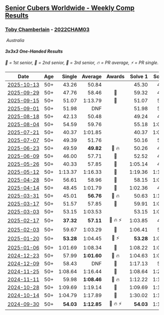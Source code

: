 <style>table {white-space: nowrap;}</style>
<link rel="stylesheet" type="text/css" href="/scw-comp/css/flags.css" />

## [Senior Cubers Worldwide - Weekly Comp Results](/scw-comp/results/)
### [Toby Chamberlain](README.md) - [2022CHAM03](https://www.worldcubeassociation.org/persons/2022CHAM03?event=333oh)

<i class="flag flag-AU" />&nbsp;Australia

#### 3x3x3 One-Handed Results

<span style="white-space: nowrap;">🥇 = 1st senior</span>, <span style="white-space: nowrap;">🥈 = 2nd senior</span>, <span style="white-space: nowrap;">🥉 = 3rd senior</span>, <span style="white-space: nowrap;">🔥 = PR average</span>, <span style="white-space: nowrap;">⚡ = PR single</span>.

| Date | Age | Single | Average | Awards | Solve 1 | Solve 2 | Solve 3 | Solve 4 | Solve 5 | Video |
| :--: | :--: | --: | --: | :--: | --: | --: | --: | --: | --: | :-- |
| [2025-10-13](../../results/2025-10-13/333oh.md) | 50+ | 43.26 | 50.84 |  | 45.30 | 43.26 | 51.92 | 1:04.10 | 55.30 | [Desktop](https://www.facebook.com/events/1142683474629830/permalink/1144975184400659) / [Mobile](https://m.facebook.com/events/1142683474629830?view=permalink&id=1144975184400659) |
| [2025-09-29](../../results/2025-09-29/333oh.md) | 50+ | 47.76 | 58.46 | 🥉 | 59.32 | 47.76 | 1:08.29 | DNS | DNS | [Desktop](https://www.facebook.com/events/3131653436983766/permalink/3141162622699514) / [Mobile](https://m.facebook.com/events/3131653436983766?view=permalink&id=3141162622699514) |
| [2025-09-15](../../results/2025-09-15/333oh.md) | 50+ | 51.07 | 1:13.79 | 🥉 | 51.07 | 56.94 | 1:53.36 | DNS | DNS | [Desktop](https://www.facebook.com/events/1678098952866203/permalink/1687624755246956) / [Mobile](https://m.facebook.com/events/1678098952866203?view=permalink&id=1687624755246956) |
| [2025-09-01](../../results/2025-09-01/333oh.md) | 50+ | 51.98 | DNF |  | 51.98 | 55.83 | DNF | DNS | DNS | [Desktop](https://www.facebook.com/events/674637162322812/permalink/683314164788445) / [Mobile](https://m.facebook.com/events/674637162322812?view=permalink&id=683314164788445) |
| [2025-08-18](../../results/2025-08-18/333oh.md) | 50+ | 42.13 | 50.48 |  | 49.24 | 42.13 | 1:36.41 | 52.16 | 50.05 | [Desktop](https://www.facebook.com/events/4098227200495459/permalink/4109597672691745) / [Mobile](https://m.facebook.com/events/4098227200495459?view=permalink&id=4109597672691745) |
| [2025-08-04](../../results/2025-08-04/333oh.md) | 50+ | 54.59 | 59.76 |  | 55.18 | 1:09.52 | 54.59 | DNS | DNS | [Desktop](https://www.facebook.com/events/1901314967391999/permalink/1912703319586497) / [Mobile](https://m.facebook.com/events/1901314967391999?view=permalink&id=1912703319586497) |
| [2025-07-21](../../results/2025-07-21/333oh.md) | 50+ | 40.37 | 1:01.85 |  | 40.37 | 1:06.70 | 1:17.01 | 48.27 | 1:10.58 | [Desktop](https://www.facebook.com/events/1261538608778309/permalink/1271108177821352) / [Mobile](https://m.facebook.com/events/1261538608778309?view=permalink&id=1271108177821352) |
| [2025-07-07](../../results/2025-07-07/333oh.md) | 50+ | 49.39 | 51.76 |  | 50.16 | 55.74 | 49.39 | DNS | DNS | [Desktop](https://www.facebook.com/events/1328488458860314/permalink/1337281214647705) / [Mobile](https://m.facebook.com/events/1328488458860314?view=permalink&id=1337281214647705) |
| [2025-06-23](../../results/2025-06-23/333oh.md) | 50+ | 49.59 | **49.82** | 🥈 🔥 | 50.26 | 49.59 | 49.60 | DNS | DNS | [Desktop](https://www.facebook.com/events/4134767840134485/permalink/4145611895716746) / [Mobile](https://m.facebook.com/events/4134767840134485?view=permalink&id=4145611895716746) |
| [2025-06-09](../../results/2025-06-09/333oh.md) | 50+ | 46.00 | 57.71 | 🥉 | 52.52 | 46.00 | 1:14.62 | DNS | DNS | [Desktop](https://www.facebook.com/events/947256517415436/permalink/952876443520110) / [Mobile](https://m.facebook.com/events/947256517415436?view=permalink&id=952876443520110) |
| [2025-05-26](../../results/2025-05-26/333oh.md) | 50+ | 40.33 | 57.85 | 🥉 | 1:05.14 | 40.33 | 1:02.70 | 45.71 | DNF | [Desktop](https://www.facebook.com/events/2135590763616965/permalink/2145220359320672) / [Mobile](https://m.facebook.com/events/2135590763616965?view=permalink&id=2145220359320672) |
| [2025-05-12](../../results/2025-05-12/333oh.md) | 50+ | 1:13.37 | 1:16.33 | 🥉 | 1:19.36 | 1:13.37 | 1:16.26 | DNS | DNS | [Desktop](https://www.facebook.com/events/1716950522530027/permalink/1726344774923935) / [Mobile](https://m.facebook.com/events/1716950522530027?view=permalink&id=1726344774923935) |
| [2025-04-28](../../results/2025-04-28/333oh.md) | 50+ | 56.61 | 58.96 | 🥉 | 58.15 | 1:02.13 | 56.61 | DNS | DNS | [Desktop](https://www.facebook.com/events/1398919087967450/permalink/1404957430696949) / [Mobile](https://m.facebook.com/events/1398919087967450?view=permalink&id=1404957430696949) |
| [2025-04-14](../../results/2025-04-14/333oh.md) | 50+ | 48.45 | 1:01.79 | 🥉 | 1:02.36 | 48.45 | 1:14.57 | DNS | DNS | [Desktop](https://www.facebook.com/events/686757560572325/permalink/693248519923229) / [Mobile](https://m.facebook.com/events/686757560572325?view=permalink&id=693248519923229) |
| [2025-03-31](../../results/2025-03-31/333oh.md) | 50+ | 45.01 | **56.76** | 🥉 🔥 | 50.63 | 1:14.64 | 45.01 | DNS | DNS | [Desktop](https://www.facebook.com/events/952001183807395/permalink/956383386702508) / [Mobile](https://m.facebook.com/events/952001183807395?view=permalink&id=956383386702508) |
| [2025-03-17](../../results/2025-03-17/333oh.md) | 50+ | 51.57 | 57.85 | 🥉 | 59.91 | 1:02.08 | 51.57 | DNS | DNS | [Desktop](https://www.facebook.com/events/4062322140668303/permalink/4070447036522480) / [Mobile](https://m.facebook.com/events/4062322140668303?view=permalink&id=4070447036522480) |
| [2025-03-03](../../results/2025-03-03/333oh.md) | 50+ | 53.15 | 1:03.53 |  | 53.15 | 1:02.10 | 1:15.35 | DNS | DNS | [Desktop](https://www.facebook.com/events/1685594042052171/permalink/1695872514357657) / [Mobile](https://m.facebook.com/events/1685594042052171?view=permalink&id=1695872514357657) |
| [2025-02-17](../../results/2025-02-17/333oh.md) | 50+ | **37.32** | **57.11** | 🥈 🔥 ⚡ | 1:03.85 | 47.59 | **37.32** | 1:18.78 | 59.89 | [Desktop](https://www.facebook.com/events/1147070173669130/permalink/1153117319731082) / [Mobile](https://m.facebook.com/events/1147070173669130?view=permalink&id=1153117319731082) |
| [2025-02-03](../../results/2025-02-03/333oh.md) | 50+ | 59.67 | 1:03.29 | 🥈 | 1:06.41 | 59.67 | 1:03.79 | DNS | DNS | [Desktop](https://www.facebook.com/events/595481126781396/permalink/603971615932347) / [Mobile](https://m.facebook.com/events/595481126781396?view=permalink&id=603971615932347) |
| [2025-01-20](../../results/2025-01-20/333oh.md) | 50+ | **53.28** | 1:04.45 | 🥈 ⚡ | **53.28** | 1:09.45 | 1:10.63 | DNS | DNS | [Desktop](https://www.facebook.com/events/918940140419097/permalink/927437826235995) / [Mobile](https://m.facebook.com/events/918940140419097?view=permalink&id=927437826235995) |
| [2025-01-06](../../results/2025-01-06/333oh.md) | 50+ | 1:01.69 | 1:08.34 | 🥈 | 1:08.22 | 1:01.69 | 1:15.12 | DNS | DNS | [Desktop](https://www.facebook.com/events/595415366757855/permalink/604321365867255) / [Mobile](https://m.facebook.com/events/595415366757855?view=permalink&id=604321365867255) |
| [2024-12-23](../../results/2024-12-23/333oh.md) | 50+ | 57.99 | **1:01.60** | 🥈 🔥 | 1:04.63 | 1:02.19 | 57.99 | DNS | DNS | [Desktop](https://www.facebook.com/events/1148887196801084/permalink/1157524855937318) / [Mobile](https://m.facebook.com/events/1148887196801084?view=permalink&id=1157524855937318) |
| [2024-12-09](../../results/2024-12-09/333oh.md) | 50+ | 58.43 | DNF | 🥈 | 1:17.13 | 58.43 | DNF | DNS | DNS | [Desktop](https://www.facebook.com/events/984530303534896/permalink/993662315955028) / [Mobile](https://m.facebook.com/events/984530303534896?view=permalink&id=993662315955028) |
| [2024-11-25](../../results/2024-11-25/333oh.md) | 50+ | 1:08.64 | 1:16.44 | 🥈 | 1:08.64 | 1:27.20 | 1:13.49 | DNS | DNS | [Desktop](https://www.facebook.com/events/1257789925369732/permalink/1264025031412888) / [Mobile](https://m.facebook.com/events/1257789925369732?view=permalink&id=1264025031412888) |
| [2024-11-11](../../results/2024-11-11/333oh.md) | 50+ | 59.98 | **1:08.46** | 🥈 🔥 | 1:12.22 | 1:13.18 | 59.98 | DNS | DNS | [Desktop](https://www.facebook.com/events/1967492723733489/permalink/1975552226260872) / [Mobile](https://m.facebook.com/events/1967492723733489?view=permalink&id=1975552226260872) |
| [2024-10-28](../../results/2024-10-28/333oh.md) | 50+ | 1:09.69 | 1:19.14 | 🥈 | 1:09.69 | 1:10.34 | 1:37.38 | DNS | DNS | [Desktop](https://www.facebook.com/events/946695540632554/permalink/955027746466000) / [Mobile](https://m.facebook.com/events/946695540632554?view=permalink&id=955027746466000) |
| [2024-10-14](../../results/2024-10-14/333oh.md) | 50+ | 1:04.79 | 1:17.89 | 🥉 | 1:30.02 | 1:18.87 | 1:04.79 | DNS | DNS | [Desktop](https://www.facebook.com/events/892899002359105/permalink/900581071590898) / [Mobile](https://m.facebook.com/events/892899002359105?view=permalink&id=900581071590898) |
| [2024-09-30](../../results/2024-09-30/333oh.md) | 50+ | **54.03** | **1:12.85** | 🥉 🔥 ⚡ | **54.03** | 1:15.02 | 1:04.30 | 1:19.23 | 1:24.27 | [Desktop](https://www.facebook.com/events/559779533112258/permalink/568968378860040) / [Mobile](https://m.facebook.com/events/559779533112258?view=permalink&id=568968378860040) |


<!-- Global site tag (gtag.js) - Google Analytics -->
<script async src="https://www.googletagmanager.com/gtag/js?id=UA-86348435-3"></script>
<script>window.dataLayer = window.dataLayer || []; function gtag() {dataLayer.push(arguments);} gtag('js', new Date()); gtag('config', 'UA-86348435-3');</script>
